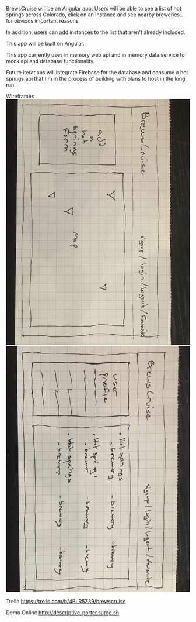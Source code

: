 BrewsCruise will be an Angular app. Users will be able to see a list of hot springs across Colorado, click on an instance and see nearby breweries.. for obvious important reasons.

In addition, users can add instances to the list that aren't already included.

This app will be built on Angular.

This app currently uses in memory web api and in memory data service to mock api and database functionality.

Future iterations will integrate Firebase for the database and consume a hot springs api that I'm in the process of building with plans to host in the long run.

Wireframes
<img src="src/assets/images/IMG_4645.JPG">
<img src="src/assets/images/IMG_4646.JPG">

Trello
https://trello.com/b/4BLR5Z39/brewscruise

Demo Online
http://descriptive-porter.surge.sh
